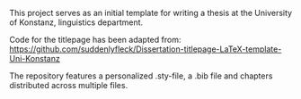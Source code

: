 This project serves as an initial template for writing a thesis at the University of Konstanz, linguistics department. 

Code for the titlepage has been adapted from: https://github.com/suddenlyfleck/Dissertation-titlepage-LaTeX-template-Uni-Konstanz

The repository features a personalized .sty-file, a .bib file and chapters distributed across multiple files.

